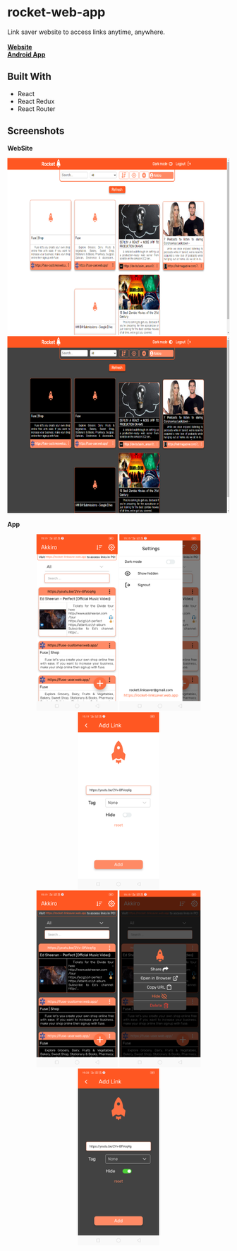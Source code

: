 # rocket-web-app
Link saver website to access links anytime, anywhere.
</br>
</br>
[**Website**](https://rocket-linksaver.web.app/)
</br>
[**Android App**](https://github.com/Akkiro45/assets/blob/master/rocket/apk/app-universal-release.apk)


## Built With
  * React 
  * React Redux
  * React Router

## Screenshots
**WebSite**
<p align='center'>
 <img src='https://github.com/Akkiro45/assets/blob/master/rocket/screenshots/Screenshot1.png' wisth='200' height='400' />
 <img src='https://github.com/Akkiro45/assets/blob/master/rocket/screenshots/Screenshot2.png' wisth='200' height='400' />
</p>

**App**
<p align='center'>
 <img src='https://github.com/Akkiro45/assets/blob/master/rocket/screenshots/Screenshot_2020-05-29-19-19-29-75_a541c4ab3ea3818e30a56e6f56913e97.png' wisth='200' height='400' />
 <img src='https://github.com/Akkiro45/assets/blob/master/rocket/screenshots/Screenshot_2020-05-29-19-19-35-69_a541c4ab3ea3818e30a56e6f56913e97.png' wisth='200' height='400' />
 <img src='https://github.com/Akkiro45/assets/blob/master/rocket/screenshots/Screenshot_2020-05-29-19-19-40-26_a541c4ab3ea3818e30a56e6f56913e97.png' wisth='200' height='400' />
</br>
 <img src='https://github.com/Akkiro45/assets/blob/master/rocket/screenshots/Screenshot_2020-05-29-19-19-50-15_a541c4ab3ea3818e30a56e6f56913e97.png' wisth='200' height='400' />
 <img src='https://github.com/Akkiro45/assets/blob/master/rocket/screenshots/Screenshot_2020-05-29-19-19-57-58_a541c4ab3ea3818e30a56e6f56913e97.png' wisth='200' height='400' />
 <img src='https://github.com/Akkiro45/assets/blob/master/rocket/screenshots/Screenshot_2020-05-29-19-20-19-63_a541c4ab3ea3818e30a56e6f56913e97.png' wisth='200' height='400' />
</p>
</br>

